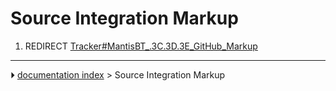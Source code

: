 # Source Integration Markup
1.  REDIRECT [Tracker#MantisBT\_.3C.3D.3E_GitHub_Markup](Tracker#MantisBT_.3C.3D.3E_GitHub_Markup.md)



---
⏵ [documentation index](../README.md) > Source Integration Markup
